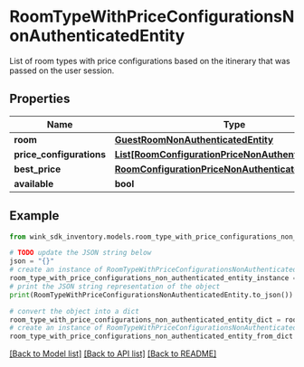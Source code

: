 # RoomTypeWithPriceConfigurationsNonAuthenticatedEntity

List of room types with price configurations based on the itinerary that was passed on the user session.

## Properties

Name | Type | Description | Notes
------------ | ------------- | ------------- | -------------
**room** | [**GuestRoomNonAuthenticatedEntity**](GuestRoomNonAuthenticatedEntity.md) |  | 
**price_configurations** | [**List[RoomConfigurationPriceNonAuthenticatedEntity]**](RoomConfigurationPriceNonAuthenticatedEntity.md) |  | 
**best_price** | [**RoomConfigurationPriceNonAuthenticatedEntity**](RoomConfigurationPriceNonAuthenticatedEntity.md) |  | [optional] 
**available** | **bool** |  | [optional] 

## Example

```python
from wink_sdk_inventory.models.room_type_with_price_configurations_non_authenticated_entity import RoomTypeWithPriceConfigurationsNonAuthenticatedEntity

# TODO update the JSON string below
json = "{}"
# create an instance of RoomTypeWithPriceConfigurationsNonAuthenticatedEntity from a JSON string
room_type_with_price_configurations_non_authenticated_entity_instance = RoomTypeWithPriceConfigurationsNonAuthenticatedEntity.from_json(json)
# print the JSON string representation of the object
print(RoomTypeWithPriceConfigurationsNonAuthenticatedEntity.to_json())

# convert the object into a dict
room_type_with_price_configurations_non_authenticated_entity_dict = room_type_with_price_configurations_non_authenticated_entity_instance.to_dict()
# create an instance of RoomTypeWithPriceConfigurationsNonAuthenticatedEntity from a dict
room_type_with_price_configurations_non_authenticated_entity_from_dict = RoomTypeWithPriceConfigurationsNonAuthenticatedEntity.from_dict(room_type_with_price_configurations_non_authenticated_entity_dict)
```
[[Back to Model list]](../README.md#documentation-for-models) [[Back to API list]](../README.md#documentation-for-api-endpoints) [[Back to README]](../README.md)


